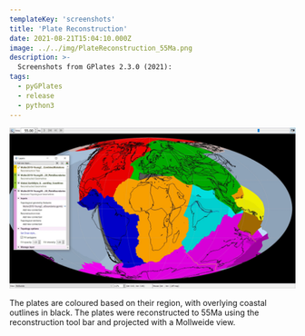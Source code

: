 ```yaml
---
templateKey: 'screenshots'
title: 'Plate Reconstruction'
date: 2021-08-21T15:04:10.000Z
image: ../../img/PlateReconstruction_55Ma.png
description: >-
  Screenshots from GPlates 2.3.0 (2021):
tags:
  - pyGPlates
  - release
  - python3
---
```

![pygplates_doc_contents](../../img/PlateReconstruction_55Ma.png)

The plates are coloured based on their region, with overlying coastal outlines in black. The plates were reconstructed to 55Ma using the reconstruction tool bar and projected with a Mollweide view.
